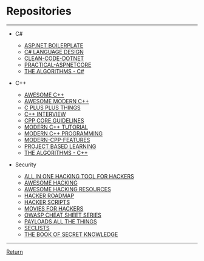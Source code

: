 # Repositories

---
- C#
  - [ASP.NET BOILERPLATE](https://github.com/aspnetboilerplate/aspnetboilerplate)
  - [C# LANGUAGE DESIGN](https://github.com/dotnet/csharplang)
  - [CLEAN-CODE-DOTNET](https://github.com/thangchung/clean-code-dotnet)
  - [PRACTICAL-ASPNETCORE](https://github.com/dodyg/practical-aspnetcore)
  - [THE ALGORITHMS - C#](https://github.com/dodyg/practical-aspnetcore)
- C++
  - [AWESOME C++](https://github.com/fffaraz/awesome-cpp)
  - [AWESOME MODERN C++ ](https://github.com/rigtorp/awesome-modern-cpp)
  - [C PLUS PLUS THINGS](https://github.com/Light-City/CPlusPlusThings)
  - [C++ INTERVIEW](https://github.com/huihut/interview)
  - [CPP CORE GUIDELINES](https://github.com/isocpp/CppCoreGuidelines)
  - [MODERN C++ TUTORIAL](https://github.com/changkun/modern-cpp-tutorial)
  - [MODERN C++ PROGRAMMING](https://github.com/federico-busato/Modern-CPP-Programming)
  - [MODERN-CPP-FEATURES](https://github.com/AnthonyCalandra/modern-cpp-features)
  - [PROJECT BASED LEARNING](https://github.com/practical-tutorials/project-based-learning)
  - [THE ALGORITHMS - C++](https://github.com/TheAlgorithms/C-Plus-Plus)

- Security
  - [ALL IN ONE HACKING TOOL FOR HACKERS](https://github.com/Z4nzu/hackingtool)
  - [AWESOME HACKING](https://github.com/Hack-with-Github/Awesome-Hacking)
  - [AWESOME HACKING RESOURCES](https://github.com/vitalysim/Awesome-Hacking-Resources)
  - [HACKER ROADMAP](https://github.com/sundowndev/hacker-roadmap)
  - [HACKER SCRIPTS](https://github.com/NARKOZ/hacker-scripts)
  - [MOVIES FOR HACKERS](https://github.com/k4m4/movies-for-hackers)
  - [OWASP CHEAT SHEET SERIES](https://github.com/OWASP/CheatSheetSeries)
  - [PAYLOADS ALL THE THINGS](https://github.com/swisskyrepo/PayloadsAllTheThings)
  - [SECLISTS](https://github.com/danielmiessler/SecLists)
  - [THE BOOK OF SECRET KNOWLEDGE](https://github.com/trimstray/the-book-of-secret-knowledge)

---

[Return](./../readme.md)
